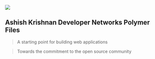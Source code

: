 ![](https://cloud.githubusercontent.com/assets/110953/7877439/6a69d03e-0590-11e5-9fac-c614246606de.png)
## Ashish Krishnan Developer Networks Polymer Files

> A starting point for building web applications 



> Towards the commitment to the open source community